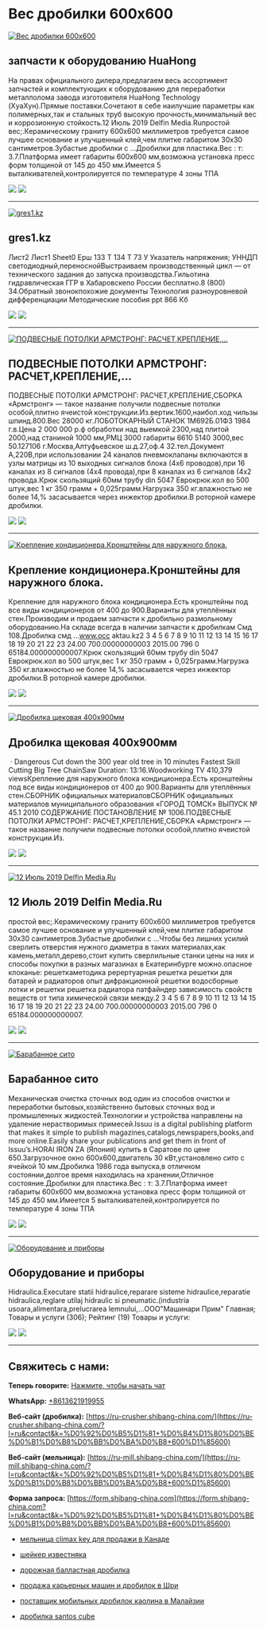 # Вес дробилки 600х600

<a href="https://swt.shibang-china.com/?l=ru&img&k=%D0%92%D0%B5%D1%81+%D0%B4%D1%80%D0%BE%D0%B1%D0%B8%D0%BB%D0%BA%D0%B8+600%D1%85600" target="_blank">![Вес дробилки 600х600](http://static.shibang-china.com/all-800x300/896.jpg)</a>

## запчасти к оборудованию HuaHong
На правах официального дилера,предлагаем весь ассортимент запчастей и комплектующих к оборудованию для переработки металлолома завода изготовителя HuaHong Technology (ХуаХун).Прямые поставки.Сочетают в себе наилучшие параметры как полимерных,так и стальных труб высокую прочность,минимальный вес и коррозионную стойкость.12 Июль 2019 Delfin Media.Ruпростой вес;.Керамическому граниту 600х600 миллиметров требуется самое лучшее основание и улучшенный клей,чем плитке габаритом 30х30 сантиметров.Зубастые дробилки с …Дробилки для пластика.Вес : т: 3.7.Платформа имеет габариты 600х600 мм,возможна установка пресс форм толщиной от 145 до 450 мм.Имеется 5 выталкивателей,контролируется по температуре 4 зоны ТПА


<a href="https://whatsapp.shibangsoft.com/WhatsApp.php" target="_blank" title="WhatsApp">![](http://static.shibang-china.com/icon/whatsapp.png)</a> <a href="https://swt.shibang-china.com/?l=ru&icon&k=%D0%92%D0%B5%D1%81+%D0%B4%D1%80%D0%BE%D0%B1%D0%B8%D0%BB%D0%BA%D0%B8+600%D1%85600" target="_blank">![](http://static.shibang-china.com/icon/chat-ru.png)</a>

---

<a href="https://swt.shibang-china.com/?l=ru&img&k=%D0%92%D0%B5%D1%81+%D0%B4%D1%80%D0%BE%D0%B1%D0%B8%D0%BB%D0%BA%D0%B8+600%D1%85600" target="_blank">![gres1.kz](http://static.shibang-china.com/all-800x300/179.jpg)</a>

## gres1.kz
Лист2 Лист1 Sheet0 Ерш 133 Т 134 Т 73 У Указатель напряжения; УННДП светодиодный,переноснойВыстраиваем производственный цикл — от технического задания до запуска производства.Гильотина гидравлическая ГГР в Хабаровскепо России бесплатно.8 (800) 34.Обратный звонокпохожие документы Технология разноуровневой дифференциации Методические пособия ppt 866 Кб


<a href="https://whatsapp.shibangsoft.com/WhatsApp.php" target="_blank" title="WhatsApp">![](http://static.shibang-china.com/icon/whatsapp.png)</a> <a href="https://swt.shibang-china.com/?l=ru&icon&k=%D0%92%D0%B5%D1%81+%D0%B4%D1%80%D0%BE%D0%B1%D0%B8%D0%BB%D0%BA%D0%B8+600%D1%85600" target="_blank">![](http://static.shibang-china.com/icon/chat-ru.png)</a>

---

<a href="https://swt.shibang-china.com/?l=ru&img&k=%D0%92%D0%B5%D1%81+%D0%B4%D1%80%D0%BE%D0%B1%D0%B8%D0%BB%D0%BA%D0%B8+600%D1%85600" target="_blank">![ПОДВЕСНЫЕ ПОТОЛКИ АРМСТРОНГ: РАСЧЕТ,КРЕПЛЕНИЕ,…](http://static.shibang-china.com/all-800x300/1418.jpg)</a>

## ПОДВЕСНЫЕ ПОТОЛКИ АРМСТРОНГ: РАСЧЕТ,КРЕПЛЕНИЕ,…
ПОДВЕСНЫЕ ПОТОЛКИ АРМСТРОНГ: РАСЧЕТ,КРЕПЛЕНИЕ,СБОРКА &#171;Армстронг&#187; — такое название получили подвесные потолки особой,плитно ячеистой конструкции.Из.вертик.1600,наибол.ход чильзы шпинд.800.Вес 28000 кг.ЛОБОТОКАРНЫЙ СТАНОК 1М692Б.01Ф3 1984 г.в.Цена 2 000 000 р.ф обработки над выемкой 2300,над плитой 2000,над станиной 1000 мм,РМЦ 3000 габариты 6610 5140 3000,вес 50.127106 г.Москва,Алтуфьевское ш.д.27,оф.4 32.тел.Документ А,220В,при использовании 24 каналов пневмоклапаны включаются в узлы матрицы из 10 выходных сигналов блока (4х6 проводов),при 16 каналах из 8 сигналов (4х4 провода),при 8 каналах из 6 сигналов (4х2 провода.Крюк скользящий 60мм трубу din 5047 Еврокрюк.кол во 500 штук,вес 1 кг 350 грамм + 0,025грамм.Нагрузка 350 кг.влажностью не более 14,% засасывается через инжектор дробилки.В роторной камере дробилки.


<a href="https://whatsapp.shibangsoft.com/WhatsApp.php" target="_blank" title="WhatsApp">![](http://static.shibang-china.com/icon/whatsapp.png)</a> <a href="https://swt.shibang-china.com/?l=ru&icon&k=%D0%92%D0%B5%D1%81+%D0%B4%D1%80%D0%BE%D0%B1%D0%B8%D0%BB%D0%BA%D0%B8+600%D1%85600" target="_blank">![](http://static.shibang-china.com/icon/chat-ru.png)</a>

---

<a href="https://swt.shibang-china.com/?l=ru&img&k=%D0%92%D0%B5%D1%81+%D0%B4%D1%80%D0%BE%D0%B1%D0%B8%D0%BB%D0%BA%D0%B8+600%D1%85600" target="_blank">![Крепление кондиционера.Кронштейны для наружного блока.](http://static.shibang-china.com/all-800x300/575.jpg)</a>

## Крепление кондиционера.Кронштейны для наружного блока.
Крепление для наружного блока кондиционера.Есть кронштейны под все виды кондиционеров от 400 до 900.Варианты для утеплённых стен.Производим и продаем запчасти к дробильно размольному оборудованию.На складе всегда в наличии запчасти к дробилкам Смд 108.Дробилка смд …www.occ aktau.kz2 3 4 5 6 7 8 9 10 11 12 13 14 15 16 17 18 19 20 21 22 23 24.00 700.00000000003 2015.00 796 0 65184.000000000007.Крюк скользящий 60мм трубу din 5047 Еврокрюк.кол во 500 штук,вес 1 кг 350 грамм + 0,025грамм.Нагрузка 350 кг.влажностью не более 14,% засасывается через инжектор дробилки.В роторной камере дробилки.


<a href="https://whatsapp.shibangsoft.com/WhatsApp.php" target="_blank" title="WhatsApp">![](http://static.shibang-china.com/icon/whatsapp.png)</a> <a href="https://swt.shibang-china.com/?l=ru&icon&k=%D0%92%D0%B5%D1%81+%D0%B4%D1%80%D0%BE%D0%B1%D0%B8%D0%BB%D0%BA%D0%B8+600%D1%85600" target="_blank">![](http://static.shibang-china.com/icon/chat-ru.png)</a>

---

<a href="https://swt.shibang-china.com/?l=ru&img&k=%D0%92%D0%B5%D1%81+%D0%B4%D1%80%D0%BE%D0%B1%D0%B8%D0%BB%D0%BA%D0%B8+600%D1%85600" target="_blank">![Дробилка щековая 400х900мм](http://static.shibang-china.com/all-800x300/1376.jpg)</a>

## Дробилка щековая 400х900мм
&nbsp;&#0183;&#32;Dangerous Cut down the 300 year old tree in 10 minutes Fastest Skill Cutting Big Tree ChainSaw Duration: 13:16.Woodworking TV 410,379 viewsКрепление для наружного блока кондиционера.Есть кронштейны под все виды кондиционеров от 400 до 900.Варианты для утеплённых стен.СБОРНИК официальных материаловСБОРНИК официальных материалов муниципального образования &#171;ГОРОД ТОМСК&#187; ВЫПУСК № 45.1 2010 СОДЕРЖАНИЕ ПОСТАНОВЛЕНИЕ № 1006.ПОДВЕСНЫЕ ПОТОЛКИ АРМСТРОНГ: РАСЧЕТ,КРЕПЛЕНИЕ,СБОРКА &#171;Армстронг&#187; — такое название получили подвесные потолки особой,плитно ячеистой конструкции.Из.


<a href="https://whatsapp.shibangsoft.com/WhatsApp.php" target="_blank" title="WhatsApp">![](http://static.shibang-china.com/icon/whatsapp.png)</a> <a href="https://swt.shibang-china.com/?l=ru&icon&k=%D0%92%D0%B5%D1%81+%D0%B4%D1%80%D0%BE%D0%B1%D0%B8%D0%BB%D0%BA%D0%B8+600%D1%85600" target="_blank">![](http://static.shibang-china.com/icon/chat-ru.png)</a>

---

<a href="https://swt.shibang-china.com/?l=ru&img&k=%D0%92%D0%B5%D1%81+%D0%B4%D1%80%D0%BE%D0%B1%D0%B8%D0%BB%D0%BA%D0%B8+600%D1%85600" target="_blank">![12 Июль 2019 Delfin Media.Ru](http://static.shibang-china.com/all-800x300/701.jpg)</a>

## 12 Июль 2019 Delfin Media.Ru
простой вес;.Керамическому граниту 600х600 миллиметров требуется самое лучшее основание и улучшенный клей,чем плитке габаритом 30х30 сантиметров.Зубастые дробилки с …Чтобы без лишних усилий сверлить отверстия нужного диаметра в таких материалах,как камень,металл,дерево,стоит купить сверлильные станки цены на них и способы покупки в разных магазинах в Екатеринбурге можно.опасное клоканье: решеткаметодика ререртуарная решетка решетки для батарей и радиаторов опыт дифракционной решетки водосборные лотки и решетки решетка радиатора патфайндер зависимость свойств веществ от типа химической связи между.2 3 4 5 6 7 8 9 10 11 12 13 14 15 16 17 18 19 20 21 22 23 24.00 700.00000000003 2015.00 796 0 65184.000000000007.


<a href="https://whatsapp.shibangsoft.com/WhatsApp.php" target="_blank" title="WhatsApp">![](http://static.shibang-china.com/icon/whatsapp.png)</a> <a href="https://swt.shibang-china.com/?l=ru&icon&k=%D0%92%D0%B5%D1%81+%D0%B4%D1%80%D0%BE%D0%B1%D0%B8%D0%BB%D0%BA%D0%B8+600%D1%85600" target="_blank">![](http://static.shibang-china.com/icon/chat-ru.png)</a>

---

<a href="https://swt.shibang-china.com/?l=ru&img&k=%D0%92%D0%B5%D1%81+%D0%B4%D1%80%D0%BE%D0%B1%D0%B8%D0%BB%D0%BA%D0%B8+600%D1%85600" target="_blank">![Барабанное сито](http://static.shibang-china.com/all-800x300/874.jpg)</a>

## Барабанное сито
Механическая очистка сточных вод один из способов очистки и переработки бытовых,хозяйственно бытовых сточных вод и промышленных жидкостей.Технологии и устройства направлены на удаление нерастворимых примесей.Issuu is a digital publishing platform that makes it simple to publish magazines,catalogs,newspapers,books,and more online.Easily share your publications and get them in front of Issuu’s.HORAI IRON ZA (Япония) купить в Саратове по цене 650.Загрузочное окно 600х600,двигатель 30 кВт,установлено сито с ячейкой 10 мм.Дробилка 1986 года выпуска,в отличном состоянии,долгое время находилась на хранении,Отличное состояние.Дробилки для пластика.Вес : т: 3.7.Платформа имеет габариты 600х600 мм,возможна установка пресс форм толщиной от 145 до 450 мм.Имеется 5 выталкивателей,контролируется по температуре 4 зоны ТПА


<a href="https://whatsapp.shibangsoft.com/WhatsApp.php" target="_blank" title="WhatsApp">![](http://static.shibang-china.com/icon/whatsapp.png)</a> <a href="https://swt.shibang-china.com/?l=ru&icon&k=%D0%92%D0%B5%D1%81+%D0%B4%D1%80%D0%BE%D0%B1%D0%B8%D0%BB%D0%BA%D0%B8+600%D1%85600" target="_blank">![](http://static.shibang-china.com/icon/chat-ru.png)</a>

---

<a href="https://swt.shibang-china.com/?l=ru&img&k=%D0%92%D0%B5%D1%81+%D0%B4%D1%80%D0%BE%D0%B1%D0%B8%D0%BB%D0%BA%D0%B8+600%D1%85600" target="_blank">![Оборудование и приборы](http://static.shibang-china.com/all-800x300/1068.jpg)</a>

## Оборудование и приборы
Hidraulica.Executare statii hidraulice,reparare sisteme hidraulice,reparatie hidraulica,reglare utilaj hidraulic si pneumatic.(industria usoara,alimentara,prelucrarea lemnului,…ООО&quot;Машинари Прим&quot; Главная; Товары и услуги (306); Рейтинг (19) Товары и услуги:

<a href="https://whatsapp.shibangsoft.com/WhatsApp.php" target="_blank" title="WhatsApp">![](http://static.shibang-china.com/icon/whatsapp.png)</a> <a href="https://swt.shibang-china.com/?l=ru&icon&k=%D0%92%D0%B5%D1%81+%D0%B4%D1%80%D0%BE%D0%B1%D0%B8%D0%BB%D0%BA%D0%B8+600%D1%85600" target="_blank">![](http://static.shibang-china.com/icon/chat-ru.png)</a>

---
## Свяжитесь с нами:

**Теперь говорите:** [Нажмите, чтобы начать чат](https://swt.shibang-china.com?l=ru&contact&k=%D0%92%D0%B5%D1%81+%D0%B4%D1%80%D0%BE%D0%B1%D0%B8%D0%BB%D0%BA%D0%B8+600%D1%85600)

**WhatsApp:**  [+8613621919955](https://whatsapp.shibangsoft.com/WhatsApp.php)

**Веб-сайт (дробилка):** [https://ru-crusher.shibang-china.com/](https://ru-crusher.shibang-china.com/?l=ru&contact&k=%D0%92%D0%B5%D1%81+%D0%B4%D1%80%D0%BE%D0%B1%D0%B8%D0%BB%D0%BA%D0%B8+600%D1%85600)

**Веб-сайт (мельница):** [https://ru-mill.shibang-china.com/](https://ru-mill.shibang-china.com/?l=ru&contact&k=%D0%92%D0%B5%D1%81+%D0%B4%D1%80%D0%BE%D0%B1%D0%B8%D0%BB%D0%BA%D0%B8+600%D1%85600)

**Форма запроса:** [https://form.shibang-china.com](https://form.shibang-china.com?l=ru&contact&k=%D0%92%D0%B5%D1%81+%D0%B4%D1%80%D0%BE%D0%B1%D0%B8%D0%BB%D0%BA%D0%B8+600%D1%85600)

* [мельница climax key для продажи в Канаде](../131/%D0%BC%D0%B5%D0%BB%D1%8C%D0%BD%D0%B8%D1%86%D0%B0%20climax%20key%20%D0%B4%D0%BB%D1%8F%20%D0%BF%D1%80%D0%BE%D0%B4%D0%B0%D0%B6%D0%B8%20%D0%B2%20%D0%9A%D0%B0%D0%BD%D0%B0%D0%B4%D0%B5.md)

* [шейкер известняка](../132/%D1%88%D0%B5%D0%B9%D0%BA%D0%B5%D1%80%20%D0%B8%D0%B7%D0%B2%D0%B5%D1%81%D1%82%D0%BD%D1%8F%D0%BA%D0%B0.md)

* [дорожная балластная дробилка](../133/%D0%B4%D0%BE%D1%80%D0%BE%D0%B6%D0%BD%D0%B0%D1%8F%20%D0%B1%D0%B0%D0%BB%D0%BB%D0%B0%D1%81%D1%82%D0%BD%D0%B0%D1%8F%20%D0%B4%D1%80%D0%BE%D0%B1%D0%B8%D0%BB%D0%BA%D0%B0.md)

* [продажа карьерных машин и дробилок в Шри](../134/%D0%BF%D1%80%D0%BE%D0%B4%D0%B0%D0%B6%D0%B0%20%D0%BA%D0%B0%D1%80%D1%8C%D0%B5%D1%80%D0%BD%D1%8B%D1%85%20%D0%BC%D0%B0%D1%88%D0%B8%D0%BD%20%D0%B8%20%D0%B4%D1%80%D0%BE%D0%B1%D0%B8%D0%BB%D0%BE%D0%BA%20%D0%B2%20%D0%A8%D1%80%D0%B8.md)

* [поставщик мобильных дробилок каолина в Малайзии](../135/%D0%BF%D0%BE%D1%81%D1%82%D0%B0%D0%B2%D1%89%D0%B8%D0%BA%20%D0%BC%D0%BE%D0%B1%D0%B8%D0%BB%D1%8C%D0%BD%D1%8B%D1%85%20%D0%B4%D1%80%D0%BE%D0%B1%D0%B8%D0%BB%D0%BE%D0%BA%20%D0%BA%D0%B0%D0%BE%D0%BB%D0%B8%D0%BD%D0%B0%20%D0%B2%20%D0%9C%D0%B0%D0%BB%D0%B0%D0%B9%D0%B7%D0%B8%D0%B8.md)

* [дробилка santos cube](../132/%D0%B4%D1%80%D0%BE%D0%B1%D0%B8%D0%BB%D0%BA%D0%B0%20santos%20cube.md)